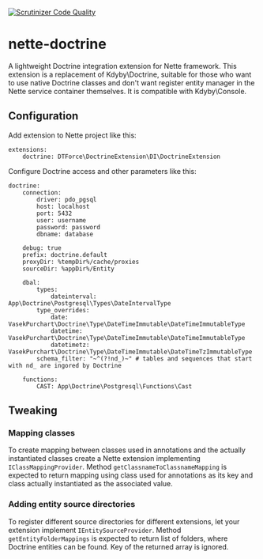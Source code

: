 [![Scrutinizer Code Quality](https://scrutinizer-ci.com/g/DTForce/nette-doctrine/badges/quality-score.png?b=master)](https://scrutinizer-ci.com/g/DTForce/nette-doctrine/?branch=master)
# nette-doctrine
A lightweight Doctrine integration extension for Nette framework. This extension is a replacement of Kdyby\Doctrine,
suitable for those who want to use native Doctrine classes and don't want register entity manager in the Nette 
service container themselves. It is compatible with Kdyby\Console.

## Configuration
Add extension to Nette project like this:

```neon
extensions:
	doctrine: DTForce\DoctrineExtension\DI\DoctrineExtension
```

Configure Doctrine access and other parameters like this:

```neon
doctrine:
	connection:
		driver: pdo_pgsql
		host: localhost
		port: 5432
		user: username
		password: password
		dbname: database

	debug: true
	prefix: doctrine.default
	proxyDir: %tempDir%/cache/proxies
	sourceDir: %appDir%/Entity

	dbal:
		types:
			dateinterval: App\Doctrine\Postgresql\Types\DateIntervalType
		type_overrides:
			date: VasekPurchart\Doctrine\Type\DateTimeImmutable\DateTimeImmutableType
			datetime: VasekPurchart\Doctrine\Type\DateTimeImmutable\DateTimeImmutableType
			datetimetz: VasekPurchart\Doctrine\Type\DateTimeImmutable\DateTimeTzImmutableType
		schema_filter: "~^(?!nd_)~" # tables and sequences that start with nd_ are ingored by Doctrine

	functions:
		CAST: App\Doctrine\Postgresql\Functions\Cast
```	

## Tweaking
### Mapping classes
To create mapping between classes used in annotations and the actually instantiated classes create a Nette extension
implementing `IClassMappingProvider`. Method `getClassnameToClassnameMapping` is expected to return mapping using class
used for annotations as its key and class actually instantiated as the associated value.

### Adding entity source directories
To register different source directories for different extensions, let your extension implement `IEntitySourceProvider`.
Method `getEntityFolderMappings` is expected to return list of folders, where Doctrine entities can be found. Key of the
returned array is ignored.
